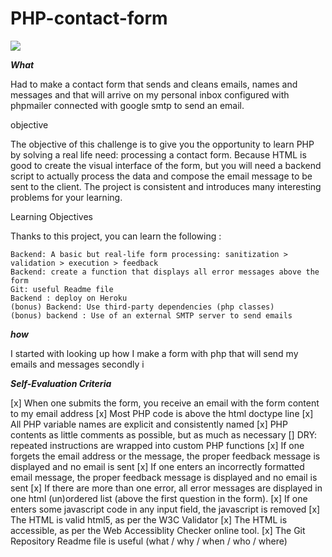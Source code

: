 # PHP-contact-form

<img src="https://aqueous-garden-14138.herokuapp.com/">

**_What_**

Had to make a contact form that sends and cleans emails, names and messages and that will arrive on my personal inbox configured with phpmailer connected with google smtp to send an email.

objective

The objective of this challenge is to give you the opportunity to learn PHP by solving a real life need: processing a contact form. Because HTML is good to create the visual interface of the form, but you will need a backend script to actually process the data and compose the email message to be sent to the client. The project is consistent and introduces many interesting problems for your learning.

Learning Objectives

Thanks to this project, you can learn the following :

    Backend: A basic but real-life form processing: sanitization > validation > execution > feedback
    Backend: create a function that displays all error messages above the form
    Git: useful Readme file
    Backend : deploy on Heroku
    (bonus) Backend: Use third-party dependencies (php classes)
    (bonus) backend : Use of an external SMTP server to send emails

**_how_**

I started with looking up how I make a form with php that will send my emails and messages
secondly i

**_Self-Evaluation Criteria_**

   [x] When one submits the form, you receive an email with the form content to my email address
   [x] Most PHP code is above the html doctype line
   [x] All PHP variable names are explicit and consistently named
   [x] PHP contents as little comments as possible, but as much as necessary
   [] DRY: repeated instructions are wrapped into custom PHP functions
   [x] If one forgets the email address or the message, the proper feedback message is displayed and no email is sent
   [x] If one enters an incorrectly formatted email message, the proper feedback message is displayed and no email is sent
   [x] If there are more than one error, all error messages are displayed in one html (un)ordered list (above the first question in the form).
   [x] If one enters some javascript code in any input field, the javascript is removed
   [x] The HTML is valid html5, as per the W3C Validator
   [x] The HTML is accessible, as per the Web Accessiblity Checker online tool.
   [x] The Git Repository Readme file is useful (what / why / when / who / where)
